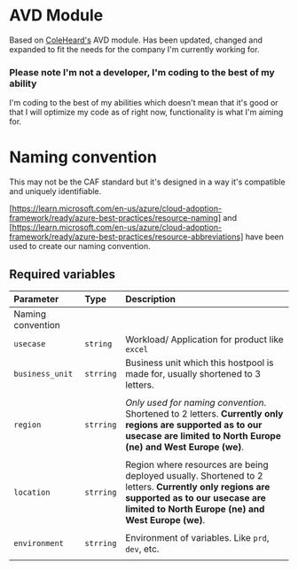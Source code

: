 
# AVD Module 
Based on [ColeHeard's](https://github.com/ColeHeard/terraform-azurerm-avd/) AVD module. Has been updated, changed and expanded to fit the needs for the company I'm currently working for.
### Please note I'm not a developer, I'm coding to the best of my ability
I'm coding to the best of my abilities which doesn't mean that it's good or that I will optimize my code as of right now, functionality is what I'm aiming for.

# Naming convention
This may not be the CAF standard but it's designed in a way it's compatible and uniquely identifiable.

[https://learn.microsoft.com/en-us/azure/cloud-adoption-framework/ready/azure-best-practices/resource-naming] and [https://learn.microsoft.com/en-us/azure/cloud-adoption-framework/ready/azure-best-practices/resource-abbreviations] have been used to create our naming convention.

## Required variables
| Parameter | Type     | Description                |
| :-------- | :------- | :------------------------- |
| Naming convention | |  |
| `usecase` | `string` |  Workload/ Application for product like `excel` |
| `business_unit` | `strring` |  Business unit which this hostpool is made for, usually shortened to 3 letters. |
|  | |  |
| `region` | `strring` |  *Only used for naming convention*. Shortened to 2 letters. **Currently only regions are supported as to our usecase are limited to North Europe (ne) and West Europe (we)**.  |
|  | |  |
| `location` | `strring` |  Region where resources are being deployed usually. Shortened to 2 letters. **Currently only regions are supported as to our usecase are limited to North Europe (ne) and West Europe (we)**.  |
|  | |  |
| `environment` | `strring` |  Environment of variables. Like `prd`, `dev`, etc.  |
|  | |  |